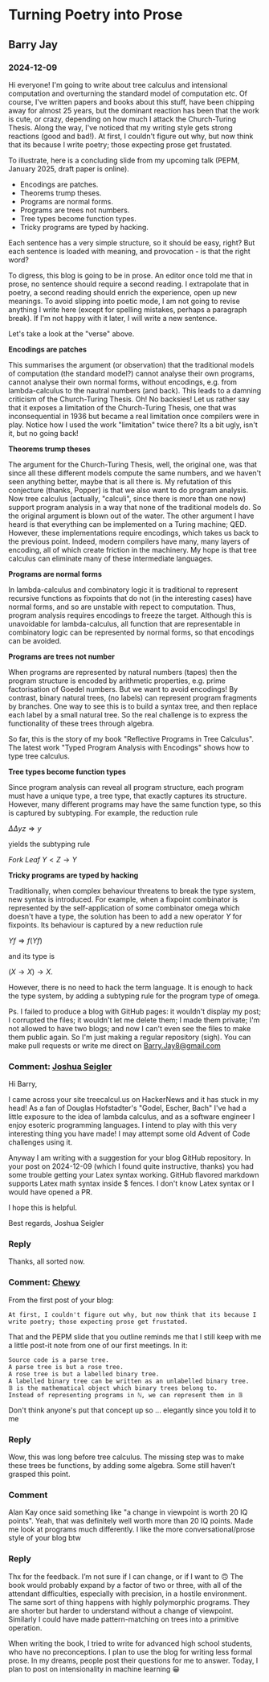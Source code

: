 
# Turning Poetry into Prose
## Barry Jay
### 2024-12-09

Hi everyone! I'm going to write about tree calculus and intensional
computation and overturning the standard model of computation etc. Of
course, I've written papers and books about this stuff, have been
chipping away for almost 25 years, but the dominant reaction has been
that the work is cute, or crazy, depending on how much I attack the
Church-Turing Thesis. Along the way, I've noticed that my writing
style gets strong reactions (good and bad!). At first, I couldn't
figure out why, but now think that its because I write poetry; those
expecting prose get frustated.

To illustrate, here is a concluding slide from my upcoming talk (PEPM,
January 2025, draft paper is online).

- Encodings are patches.
- Theorems trump theses. 
- Programs are normal forms. 
- Programs are trees not numbers. 
- Tree types become function types. 
- Tricky programs are typed by hacking.

Each sentence has a very simple structure, so it should be easy,
right?  But each sentence is loaded with meaning, and provocation - is
that the right word?

To digress, this blog is going to be in prose. An editor once told me
that in prose, no sentence should require a second reading. I
extrapolate that in poetry, a second reading should enrich the
experience, open up new meanings. To avoid slipping into poetic mode,
I am not going to revise anything I write here (except for spelling
mistakes, perhaps a paragraph break). If I'm not happy with it later,
I will write a new sentence.

Let's take a look at the "verse" above.

**Encodings are patches**

This summarises the argument (or observation)
that the traditional models of computation (the standard model?)
cannot analyse their own programs, cannot analyse their own normal
forms, without encodings, e.g. from lambda-calculus to the nautral
numbers (and back). This leads to a damning criticism of the
Church-Turing Thesis. Oh! No backsies! Let us rather say that it
exposes a limitation of the Church-Turing Thesis, one that was
inconsequential in 1936 but became a real limitation once compilers
were in play. Notice how I used the work "limitation" twice there? Its
a bit ugly, isn't it, but no going back!


**Theorems trump theses**

The argument for the Church-Turing Thesis, well, the original one, was
that since all these different models compute the same numbers, and we
haven't seen anything better, maybe that is all there is. My
refutation of this conjecture (thanks, Popper) is that we also want to
do program analysis.  Now tree calculus (actually, "calculi", since
there is more than one now) support program analysis in a way that
none of the traditional models do. So the original argument is blown
out of the water. The other argument I have heard is that everything
can be implemented on a Turing machine; QED. However, these
implementations require encodings, which takes us back to the previous
point. Indeed, modern compilers have many, many layers of encoding,
all of which create friction in the machinery. My hope is that tree
calculus can eliminate many of these intermediate languages.

**Programs are normal forms**

In lambda-calculus and combinatory logic it is traditional to
represent recursive functions as fixpoints that do not (in the
interesting cases) have normal forms, and so are unstable with repect
to computation.  Thus, program analysis requires encodings to freeze
the target.  Although this is unavoidable for lambda-calculus, all
function that are representable in combinatory logic can be
represented by normal forms, so that encodings can be avoided.

**Programs are trees not number**

When programs are represented by natural numbers (tapes) then the
program structure is encoded by arithmetic properties, e.g. prime
factorisation of Goedel numbers. But we want to avoid encodings!  By
contrast, binary natural trees, (no labels) can
represent program fragments by branches. One way to see this is to
build a syntax tree, and then replace each label by a small natural
tree. So the real challenge is to express the functionality of these
trees through algebra.

So far, this is the story of my book "Reflective Programs in Tree
Calculus". The latest work "Typed Program Analysis with Encodings"
shows how to type tree calculus.

**Tree types become function types**

Since program analysis can reveal all program structure, each program
must have a unique type, a tree type, that exactly captures its
structure. However, many different programs may have the same function
type, so this is captured by subtyping. For example, the reduction rule

$\Delta \Delta y z \Longrightarrow y$

yields the subtyping rule

$Fork\ Leaf\ Y   <   Z \rightarrow Y$

**Tricky programs are typed by hacking**

Traditionally, when complex behaviour threatens to break the type
system, new syntax is introduced.  For example, when a fixpoint
combinator is represented by the self-application of some combinator
omega which doesn't have a type, the solution has been to add a new
operator $Y$ for fixpoints. Its behaviour is captured by a new reduction
rule

$Y f \Longrightarrow f (Y f)$

and its type is

$(X \rightarrow X) \rightarrow X$.

However, there is no need to hack the term language. It is enough to
hack the type system, by adding a subtyping rule for the program type
of omega.

Ps. I failed to produce a blog with GitHub pages: it wouldn't display my post; 
I corrupted the files; it wouldn't let me delete them; I made them private; 
I'm not allowed to have two blogs; 
and now I can't even see the files to make them public again. 
So I'm just making a regular repository (sigh). 
You can make pull requests or write me direct on Barry.Jay8@gmail.com

### Comment: [Joshua Seigler](joshua@seigler.net) 

Hi Barry,

I came across your site treecalcul.us on HackerNews and it has stuck in my head! As a fan of Douglas Hofstadter's "Godel, Escher, Bach" I've had a little exposure to the idea of lambda calculus, and as a software engineer I enjoy esoteric programming languages. I intend to play with this very interesting thing you have made! I may attempt some old Advent of Code challenges using it.

Anyway I am writing with a suggestion for your blog GitHub repository. In your post on 2024-12-09 (which I found quite  instructive, thanks) you had some trouble getting your Latex syntax working. GitHub flavored markdown supports Latex math syntax inside $ fences. I don't know Latex syntax or I would have opened a PR.

I hope this is helpful.

Best regards,
Joshua Seigler

### Reply

Thanks, all sorted now. 

### Comment: [Chewy](bsky.chewxy.com)

From the first post of your blog:

	⁠At first, I couldn't figure out why, but now think that its because I write poetry; those expecting prose get frustated.

That and the PEPM slide that you outline reminds me that I still keep with me a little post-it note from one of our first meetings. In it: 

	⁠Source code is a parse tree. 
	⁠A parse tree is but a rose tree. 
	⁠A rose tree is but a labelled binary tree. 
	⁠A labelled binary tree can be written as an unlabelled binary tree. 
	⁠𝔹 is the mathematical object which binary trees belong to. 
	⁠Instead of representing programs in ℕ, we can represent them in 𝔹

Don't think anyone's put that concept up so ... elegantly since you told it to me

### Reply

Wow, this was long before tree calculus. The missing step was to make these trees be functions, by adding some algebra. Some still haven’t grasped this point.

### Comment 

Alan Kay once said something like "a change in viewpoint is worth 20 IQ points". Yeah, that was definitely well worth more than 20 IQ points. Made me look at programs much differently. I like the more conversational/prose style of your blog btw

### Reply 

Thx for the feedback. I’m not sure if I can change, or if I want to 🙃 The book would probably  expand by a factor of two or three, with all of the attendant difficulties, especially with precision, in a hostile environment. The same sort of thing happens with highly polymorphic programs. They are shorter but harder to understand without a change of viewpoint. Similarly I could have made pattern-matching on trees into a primitive operation.

When writing the book, I tried to write for advanced high school students, who have no preconceptions. I plan to use the blog for writing less formal prose. In my dreams, people post their questions for me to answer. Today, I plan to post on intensionality in machine learning 😀
